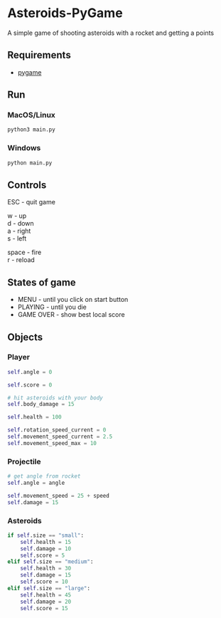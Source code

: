 # Asteroids-PyGame

A simple game of shooting asteroids with a rocket and getting a points

## Requirements

- [pygame](https://www.pygame.org/wiki/GettingStarted)

## Run

### MacOS/Linux

```bash
python3 main.py
```

### Windows

```bash
python main.py
```

## Controls

ESC - quit game

w - up  
d - down  
a - right  
s - left  

space - fire  
r - reload

## States of game

- MENU - until you click on start button
- PLAYING - until you die
- GAME OVER - show best local score

## Objects

### Player

```python
self.angle = 0

self.score = 0

# hit asteroids with your body
self.body_damage = 15

self.health = 100

self.rotation_speed_current = 0
self.movement_speed_current = 2.5
self.movement_speed_max = 10
```

### Projectile

```python
# get angle from rocket
self.angle = angle

self.movement_speed = 25 + speed
self.damage = 15
```

### Asteroids

```python
if self.size == "small":
    self.health = 15
    self.damage = 10
    self.score = 5
elif self.size == "medium":
    self.health = 30
    self.damage = 15
    self.score = 10
elif self.size == "large":
    self.health = 45       
    self.damage = 20
    self.score = 15
```
